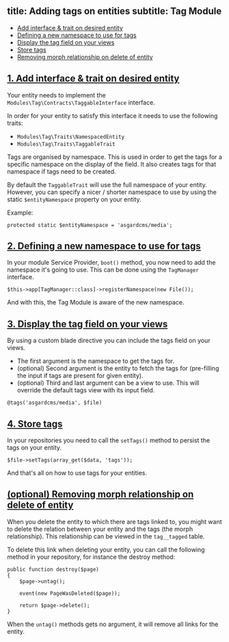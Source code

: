 title: Adding tags on entities
subtitle: Tag Module
-------

- [Add interface & trait on desired entity](#add-interface-trait)
- [Defining a new namespace to use for tags](#define-namespace)
- [Display the tag field on your views](#display-tags)
- [Store tags](#store-tags)
- [Removing morph relationship on delete of entity](#remove-morph-relationship)


## <a name="add-interface-trait" class="anchor" href="#add-interface-trait">1. Add interface & trait on desired entity</a>

Your entity needs to implement the `Modules\Tag\Contracts\TaggableInterface` interface.

In order for your entity to satisfy this interface it needs to use the following traits:

- `Modules\Tag\Traits\NamespacedEntity`
- `Modules\Tag\Traits\TaggableTrait`

Tags are organised by namespace. This is used in order to get the tags for a specific namespace on the display of the field. It also creates tags for that namespace if tags need to be created.
 
By default the `TaggableTrait` will use the full namespace of your entity. However, you can specify a nicer / shorter namespace to use by using the static `$entityNamespace` property on your entity.
 
Example:
 
``` .language-php
protected static $entityNamespace = 'asgardcms/media';
```


## <a name="define-namespace" class="anchor" href="#define-namespace">2. Defining a new namespace to use for tags</a>

In your module Service Provider, `boot()` method, you now need to add the namespace it's going to use. This can be done using the `TagManager` interface.

``` .language-php
$this->app[TagManager::class]->registerNamespace(new File());
```

And with this, the Tag Module is aware of the new namespace.


## <a name="display-tags" class="anchor" href="#display-tags">3. Display the tag field on your views</a>


By using a custom blade directive you can include the tags field on your views. 

- The first argument is the namespace to get the tags for.
- (optional) Second argument is the entity to fetch the tags for (pre-filling the input if tags are present for given entity).
- (optional) Third and last argument can be a view to use. This will override the default tags view with its input field.

```` .language-php
@tags('asgardcms/media', $file)
````


## <a name="store-tags" class="anchor" href="#store-tags">4. Store tags</a>


In your repositories you need to call the `setTags()` method to persist the tags on your entity.

``` .language-php
$file->setTags(array_get($data, 'tags'));
```

And that's all on how to use tags for your entities.


## <a name="remove-morph-relationship" class="anchor" href="#remove-morph-relationship">(optional) Removing morph relationship on delete of entity</a>

When you delete the entity to which there are tags linked to, you might want to delete the relation between your entity and the tags (the morph relationship). This relationship can be viewed in the `tag__tagged` table.

To delete this link when deleting your entity, you can call the following method in your repository, for instance the destroy method:

```.language-php
public function destroy($page)
{
    $page->untag();

    event(new PageWasDeleted($page));

    return $page->delete();
}
```

When the `untag()` methods gets no argument, it will remove all links for the entity.
